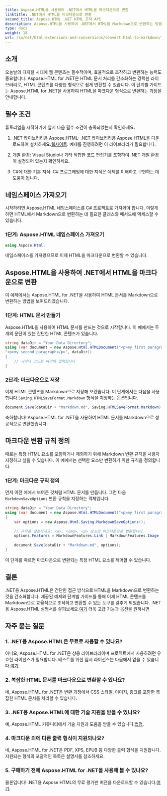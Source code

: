 ```yaml
---
title: Aspose.HTML을 사용하여 .NET에서 HTML을 마크다운으로 변환
linktitle: .NET에서 HTML을 마크다운으로 변환
second_title: Aspose.HTML .NET HTML 조작 API
description: Aspose.HTML을 사용하여 .NET에서 HTML을 Markdown으로 변환하는 방법을 알아보고 효율적인 콘텐츠 조작을 하세요. 원활한 변환 프로세스를 위한 단계별 가이드를 받으세요.
type: docs
weight: 18
url: /ko/net/html-extensions-and-conversions/convert-html-to-markdown/
---
```


## 소개

오늘날의 디지털 시대에 웹 콘텐츠는 필수적이며, 효율적으로 조작하고 변환하는 능력도 중요합니다. Aspose.HTML for .NET은 HTML 문서 처리를 간소화하는 강력한 라이브러리로, HTML 콘텐츠를 다양한 형식으로 쉽게 변환할 수 있습니다. 이 단계별 가이드는 Aspose.HTML for .NET을 사용하여 HTML을 마크다운 형식으로 변환하는 과정을 안내합니다.

## 필수 조건

튜토리얼을 시작하기에 앞서 다음 필수 조건이 충족되었는지 확인하세요.

1.  .NET 라이브러리용 Aspose.HTML: .NET 라이브러리용 Aspose.HTML을 다운로드하여 설치하세요.[웹사이트](https://releases.aspose.com/html/net/). 예제를 진행하려면 이 라이브러리가 필요합니다.

2. 개발 환경: Visual Studio나 기타 적합한 코드 편집기를 포함하여 .NET 개발 환경이 설정되어 있는지 확인하세요.

3. C#에 대한 기본 지식: C# 프로그래밍에 대한 지식은 예제를 이해하고 구현하는 데 도움이 됩니다.

## 네임스페이스 가져오기

시작하려면 Aspose.HTML 네임스페이스를 C# 프로젝트로 가져와야 합니다. 이렇게 하면 HTML에서 Markdown으로 변환하는 데 필요한 클래스와 메서드에 액세스할 수 있습니다.

### 1단계: Aspose.HTML 네임스페이스 가져오기

```csharp
using Aspose.Html;
```

네임스페이스를 가져왔으므로 이제 HTML을 마크다운으로 변환할 수 있습니다.

## Aspose.HTML을 사용하여 .NET에서 HTML을 마크다운으로 변환

이 예제에서는 Aspose.HTML for .NET을 사용하여 HTML 문서를 Markdown으로 변환하는 방법을 보여드리겠습니다. 

### 1단계: HTML 문서 만들기

Aspose.HTML을 사용하여 HTML 문서를 만드는 것으로 시작합니다. 이 예에서는 두 개의 문단이 있는 간단한 HTML 콘텐츠가 있습니다.

```csharp
string dataDir = "Your Data Directory";
using (var document = new Aspose.Html.HTMLDocument("<p>my first paragraph</p>" +
"<p>my second paragraph</p>", dataDir))
{
    // 귀하의 코드는 여기에 입력됩니다
}
```

### 2단계: 마크다운으로 저장

 이제 HTML 콘텐츠를 Markdown으로 저장해 보겠습니다. 이 단계에서는 다음을 사용합니다.`Saving.HTMLSaveFormat.Markdown` 형식을 지정하는 옵션입니다.

```csharp
document.Save(dataDir + "Markdown.md", Saving.HTMLSaveFormat.Markdown);
```

축하합니다! Aspose.HTML for .NET을 사용하여 HTML 문서를 Markdown으로 성공적으로 변환했습니다.

## 마크다운 변환 규칙 정의

때로는 특정 HTML 요소를 포함하거나 제외하기 위해 Markdown 변환 규칙을 사용자 지정하고 싶을 수 있습니다. 이 예에서는 선택한 요소만 변환하기 위한 규칙을 정의합니다.

### 1단계: 마크다운 규칙 정의

 먼저 이전 예에서 보여준 것처럼 HTML 문서를 만듭니다. 그런 다음`MarkdownSaveOptions` 변환 규칙을 지정하는 객체입니다.

```csharp
string dataDir = "Your Data Directory";
using (var document = new Aspose.Html.HTMLDocument("<p>my first paragraph</p>", dataDir))
{
    var options = new Aspose.Html.Saving.MarkdownSaveOptions();
    
    // 규칙을 설정하세요: <a>, <img>, <p> 요소만 마크다운으로 변환됩니다.
    options.Features = MarkdownFeatures.Link | MarkdownFeatures.Image | MarkdownFeatures.AutomaticParagraph;
    
    document.Save(dataDir + "Markdown.md", options);
}
```

이 단계를 따르면 마크다운으로 변환되는 특정 HTML 요소를 제어할 수 있습니다.

## 결론

 .NET용 Aspose.HTML은 간단한 접근 방식으로 HTML을 Markdown으로 변환하는 것을 간소화합니다. 제공된 예제와 단계별 가이드를 통해 이제 HTML 콘텐츠를 Markdown으로 효율적으로 조작하고 변환할 수 있는 도구를 갖추게 되었습니다. .NET용 Aspose.HTML 설명서를 살펴보세요.[여기](https://reference.aspose.com/html/net/) 더욱 고급 기능과 옵션을 원하시면

## 자주 묻는 질문

### 1. .NET용 Aspose.HTML은 무료로 사용할 수 있나요?

아니요, Aspose.HTML for .NET은 상용 라이브러리이며 프로젝트에서 사용하려면 유효한 라이선스가 필요합니다. 테스트를 위한 임시 라이선스는 다음에서 얻을 수 있습니다.[여기](https://purchase.aspose.com/temporary-license/).

### 2. 복잡한 HTML 문서를 마크다운으로 변환할 수 있나요?

네, Aspose.HTML for .NET은 변환 과정에서 CSS 스타일, 이미지, 링크를 포함한 복잡한 HTML 문서를 처리할 수 있습니다.

### 3. .NET용 Aspose.HTML에 대한 기술 지원을 받을 수 있나요?

 예, Aspose.HTML 커뮤니티에서 기술 지원과 도움을 받을 수 있습니다.[법정](https://forum.aspose.com/).

### 4. 마크다운 외에 다른 출력 형식이 지원되나요?

네, Aspose.HTML for .NET은 PDF, XPS, EPUB 등 다양한 출력 형식을 지원합니다. 지원되는 형식의 포괄적인 목록은 설명서를 참조하세요.

### 5. 구매하기 전에 Aspose.HTML for .NET을 사용해 볼 수 있나요?

 물론입니다! .NET용 Aspose.HTML의 무료 평가판 버전을 다운로드할 수 있습니다.[여기](https://releases.aspose.com/).

